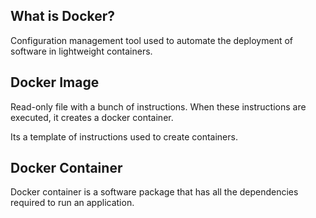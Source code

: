 ## What is Docker?

Configuration management tool used to automate the deployment of software in lightweight containers.

## Docker Image

Read-only file with a bunch of instructions. When these instructions are executed, it creates a docker container.

Its a template of instructions used to create containers.

## Docker Container

Docker container is a software package that has all the dependencies required to run an application.
